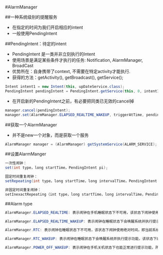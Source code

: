 #AlarmManager

##一种系统级别的提醒服务

* 在指定的时间为我们开启相应的intent
* 一般使用PendingIntent

##PendingIntent：待定的intent
* PendingIntent 是一类并非立刻执行的Intent
* 使用场景是满足某些条件才执行的任务: Notification, AlarmManager, BroadCast
* 优势所在：自身携带了context, 不需要在特定activity才能执行. 
* 获得的方法：getActivity(), getBroadcast(), getService();     

```java
Intent intent1 = new Intent(this, upDateService.class);
PendingIntent pendingIntent = PendingIntent.getService(this, 0, intent1, 0);
```     

* 在开启新的PendingIntent之前，有必要把同类已无效的cancel掉
       
```java
manager.cancel(pendingIntent);
manager.set(AlarmManager.ELAPSED_REALTIME_WAKEUP, triggerAtTime, pendingIntent);
```

##获取一个AlarmManager
* 并不是new一个对象，而是获取一个服务
```java
AlarmManager manager = (AlarmManager) getSystemService(ALARM_SERVICE);
```


##设置AlarmManger

```java
一次性闹钟：
set(int type，long startTime，PendingIntent pi);

固定时间重复闹钟：
setRepeating(int type，long startTime，long intervalTime，PendingIntent pi)；

非固定时间重复闹钟：
setInexactRepeating（int type，long startTime，long intervalTime，PendingIntent pi；
```


##Alarm type

```java
AlarmManager.ELAPSED_REALTIME: 表示闹钟在手机睡眠状态下不可用，该状态下闹钟使用相对时间（相对于系统启动开始），状态值为3；

AlarmManager.ELAPSED_REALTIME_WAKEUP: 表示闹钟在睡眠状态下会唤醒系统并执行提示功能，该状态下闹钟也使用相对时间，状态值为2；

AlarmManager.RTC: 表示闹钟在睡眠状态下不可用，该状态下闹钟使用绝对时间，即当前系统时间，状态值为1；

AlarmManager.RTC_WAKEUP: 表示闹钟在睡眠状态下会唤醒系统并执行提示功能，该状态下闹钟使用绝对时间，状态值为0；

AlarmManager.POWER_OFF_WAKEUP: 表示闹钟在手机关机状态下也能正常进行提示功能，所以是5个状态中用的最多的状态之一，该状态下闹钟也是用绝对时间，状态值为4；不过本状态好像受SDK版本影响，某些版本并不支持；
```



